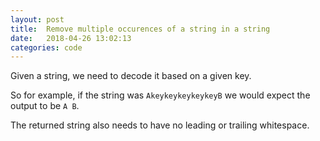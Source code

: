 ```yaml
---
layout: post
title:  Remove multiple occurences of a string in a string
date:   2018-04-26 13:02:13
categories: code
---
```

Given a string, we need to decode it based on a given key.

So for example, if the string was `AkeykeykeykeykeyB` we would expect the output to be `A B`.

The returned string also needs to have no leading or trailing whitespace.


<script src="https://gist.github.com/dyatesupnorth/03aeb0fa86877956f226eabf27128384.js"></script>